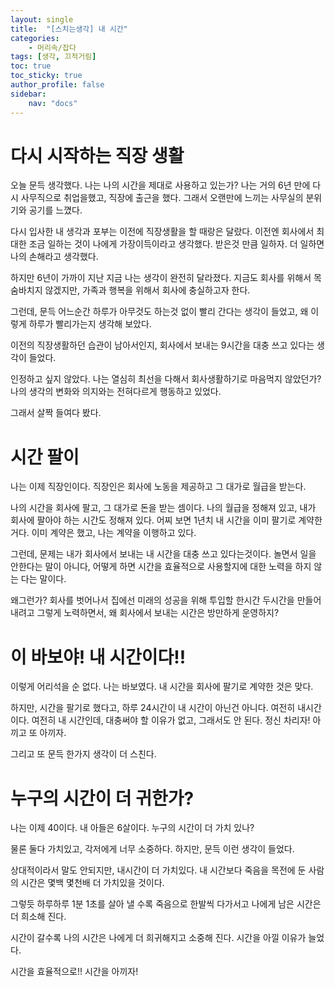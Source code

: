 ```yaml
---
layout: single
title:  "[스치는생각] 내 시간"
categories: 
    - 머리속/잡다
tags: [생각, 끄적거림]
toc: true
toc_sticky: true
author_profile: false
sidebar:
    nav: "docs"
---
```



# 다시 시작하는 직장 생활
오늘 문득 생각했다. 나는 나의 시간을 제대로 사용하고 있는가?
나는 거의 6년 만에 다시 사무직으로 취업을했고, 직장에 출근을 했다. 
그래서 오랜만에 느끼는 사무실의 분위기와 공기를 느꼈다.

다시 입사한 내 생각과 포부는 이전에 직장생활을 할 때랑은 달랐다.
이전엔 회사에서 최대한 조금 일하는 것이 나에게 가장이득이라고 생각했다.
받은것 만큼 일하자. 더 일하면 나의 손해라고 생각했다.

하지만 6년이 가까이 지난 지금 나는 생각이 완전히 달라졌다.
지금도 회사를 위해서 목숨바치지 않겠지만, 가족과 행복을 위해서 회사에 충실하고자 한다.

그런데, 문득 어느순간 하루가 아무것도 하는것 없이 빨리 간다는 생각이 들었고, 
왜 이렇게 하루가 빨리가는지 생각해 보았다. 

이전의 직장생활하던 습관이 남아서인지, 회사에서 보내는 9시간을 대충 쓰고 있다는 생각이 들었다.

인정하고 싶지 않았다. 나는 열심히 최선을 다해서 회사생활하기로 마음먹지 않았던가?
나의 생각의 변화와 의지와는 전혀다르게 행동하고 있었다.

그래서 살짝 들여다 봤다. 


#
# 시간 팔이
나는 이제 직장인이다. 직장인은 회사에 노동을 제공하고 그 대가로 월급을 받는다. 

나의 시간을 회사에 팔고, 그 대가로 돈을 받는 셈이다. 
나의 월급을 정해져 있고, 내가 회사에 팔아야 하는 시간도 정해져 있다.
어찌 보면 1년치 내 시간을 이미 팔기로 계약한거다.
이미 계약은 했고, 나는 계약을 이행하고 있다. 

그런데, 문제는 내가 회사에서 보내는 내 시간을 대충 쓰고 있다는것이다. 
놀면서 일을 안한다는 말이 아니다, 어떻게 하면 시간을 효율적으로 사용할지에 대한 노력을 하지 않는 다는 말이다. 

왜그런가? 회사를 벗어나서 집에선 미래의 성공을 위해 투입할 한시간 두시간을 만들어 내려고 그렇게 노력하면서, 왜 회사에서 보내는 시간은 방만하게 운영하지?


#
# 이 바보야! 내 시간이다!!
이렇게 어리석을 순 없다. 나는 바보였다. 
내 시간을 회사에 팔기로 계약한 것은 맞다. 

하지만, 시간을 팔기로 했다고, 하루 24시간이 내 시간이 아닌건 아니다. 
여전히 내시간이다. 
여전히 내 시간인데, 대충써야 할 이유가 없고, 그래서도  안 된다. 
정신 차리자! 아끼고 또 아끼자.

그리고 또 문득 한가지 생각이 더 스친다. 


#
# 누구의 시간이 더 귀한가? 
나는 이제 40이다. 내 아들은 6살이다.
누구의 시간이 더 가치 있나?

물론 둘다 가치있고, 각저에게 너무 소중하다.
하지만, 문득 이런 생각이 들었다. 

상대적이라서 말도 안되지만, 내시간이 더 가치있다.
내 시간보다 죽음을 목전에 둔 사람의 시간은 몇백 몇천배 더 가치있을 것이다.

그렇듯 하루하루 1분 1초를 살아 낼 수록 죽음으로 한발씩 다가서고
나에게 남은 시간은 더 희소해 진다. 

시간이 갈수록 나의 시간은 나에게 더 희귀해지고 소중해 진다. 
시간을 아낄 이유가 늘었다. 

시간을 효율적으로!! 시간을 아끼자!


